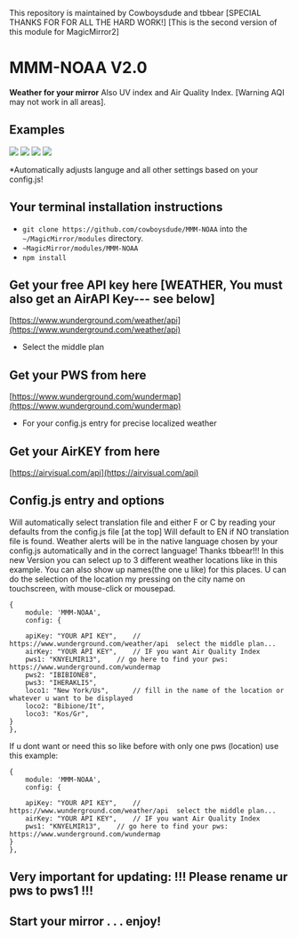 This repository is maintained by Cowboysdude and tbbear [SPECIAL THANKS FOR FOR ALL THE HARD WORK!]
[This is the second version of this module for MagicMirror2]

# MMM-NOAA V2.0

**Weather for your mirror**
  Also UV index and Air Quality Index.  [Warning AQI may not work in all areas].

## Examples

![](NOAA.PNG) ![](german.png)  ![](full.png) ![](night.png)

*Automatically adjusts languge and all other settings based on your config.js!

## Your terminal installation instructions

* `git clone https://github.com/cowboysdude/MMM-NOAA` into the `~/MagicMirror/modules` directory.
*  `~MagicMirror/modules/MMM-NOAA`
*  `npm install`

## Get your free API key here [WEATHER, You must also get an AirAPI Key--- see below]

 [https://www.wunderground.com/weather/api](https://www.wunderground.com/weather/api)

* Select the middle plan

## Get your PWS from here


 [https://www.wunderground.com/wundermap](https://www.wunderground.com/wundermap)
 
* For your config.js entry for precise localized weather 

## Get your AirKEY from here

 [https://airvisual.com/api](https://airvisual.com/api)

## Config.js entry and options

Will automatically select translation file and either F or C by reading your defaults from the config.js file [at the top]
Will default to EN if NO translation file is found.  Weather alerts will be in the native language chosen by your config.js automatically and in the correct language!  Thanks tbbear!!!
In this new Version you can select up to 3 different weather locations like in this example. You can also show up names(the one u like) for this places.
U can do the selection of the location my pressing on the city name on touchscreen, with mouse-click or mousepad. 

    {
        module: 'MMM-NOAA',
        config: {

		apiKey: "YOUR API KEY",    // https://www.wunderground.com/weather/api  select the middle plan... 
		airKey: "YOUR API KEY",    // IF you want Air Quality Index
		pws1: "KNYELMIR13",	   // go here to find your pws: https://www.wunderground.com/wundermap
		pws2: "IBIBIONE8", 
		pws3: "IHERAKLI5",  
		loco1: "New York/Us",	   // fill in the name of the location or whatever u want to be displayed
		loco2: "Bibione/It",
		loco3: "Kos/Gr",
	}
    },

If u dont want or need this so like before with only one pws  (location) use this example:

    {
        module: 'MMM-NOAA',
        config: {

		apiKey: "YOUR API KEY",    // https://www.wunderground.com/weather/api  select the middle plan... 
		airKey: "YOUR API KEY",    // IF you want Air Quality Index
		pws1: "KNYELMIR13",	   // go here to find your pws: https://www.wunderground.com/wundermap
	}
    },

## Very important for updating: !!! Please rename ur pws to pws1 !!!

## Start your mirror . . . enjoy! 
